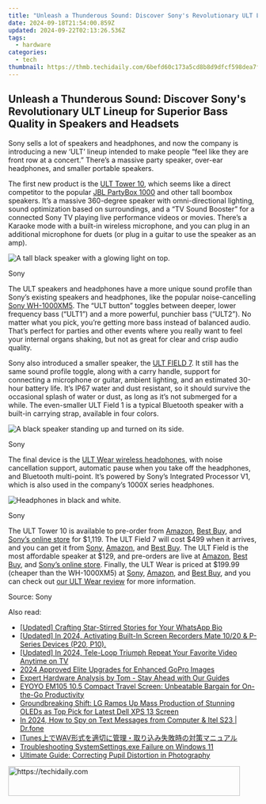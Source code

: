 ```yaml
---
title: "Unleash a Thunderous Sound: Discover Sony's Revolutionary ULT Lineup for Superior Bass Quality in Speakers and Headsets"
date: 2024-09-18T21:54:00.859Z
updated: 2024-09-22T02:13:26.536Z
tags:
  - hardware
categories:
  - tech
thumbnail: https://thmb.techidaily.com/6befd60c173a5cd8b8d9dfcf598dea7f7e1558ad2a50419820d4a5c540b52039.jpg
---
```


## Unleash a Thunderous Sound: Discover Sony's Revolutionary ULT Lineup for Superior Bass Quality in Speakers and Headsets

Sony sells a lot of speakers and headphones, and now the company is introducing a new ‘ULT’ lineup intended to make people “feel like they are front row at a concert.” There’s a massive party speaker, over-ear headphones, and smaller portable speakers.

 The first new product is the [ULT Tower 10](https://www.amazon.com/dp/B0CXL5SZVQ?tag=hotoge-20&ascsubtag=UUhtgUeUpU2002676&asc%5Frefurl=https%3A%2F%2Fwww.howtogeek.com%2Fsony-new-ult-speakers-headphones-pump-up-the-bass%2F&asc%5Fcampaign=Short-Term), which seems like a direct competitor to the popular [JBL PartyBox 1000](https://www.anrdoezrs.net/links/3607085/type/dlg/sid/UUhtgUeUpU2002676/https://www.jbl.com/partybox.html) and other tall boombox speakers. It’s a massive 360-degree speaker with omni-directional lighting, sound optimization based on surroundings, and a “TV Sound Booster” for a connected Sony TV playing live performance videos or movies. There’s a Karaoke mode with a built-in wireless microphone, and you can plug in an additional microphone for duets (or plug in a guitar to use the speaker as an amp).

![A tall black speaker with a glowing light on top.](https://static1.howtogeekimages.com/wordpress/wp-content/uploads/2024/04/3f12bd66-6f50-4be0-93db-c48f7ec7c585.jpg) 

Sony

 The ULT speakers and headphones have a more unique sound profile than Sony’s existing speakers and headphones, like the popular noise-cancelling [Sony WH-1000XM5](https://facebook-video-files.techidaily.com/updated-in-2024-quora-poster-sizing-instructions/). The “ULT button” toggles between deeper, lower frequency bass (“ULT1”) and a more powerful, punchier bass (“ULT2”). No matter what you pick, you’re getting more bass instead of balanced audio. That’s perfect for parties and other events where you really want to feel your internal organs shaking, but not as great for clear and crisp audio quality.

 Sony also introduced a smaller speaker, the [ULT FIELD 7](https://www.amazon.com/dp/B0CXL5P51Q?tag=hotoge-20&ascsubtag=UUhtgUeUpU2002676&asc%5Frefurl=https%3A%2F%2Fwww.howtogeek.com%2Fsony-new-ult-speakers-headphones-pump-up-the-bass%2F&asc%5Fcampaign=Short-Term). It still has the same sound profile toggle, along with a carry handle, support for connecting a microphone or guitar, ambient lighting, and an estimated 30-hour battery life. It’s IP67 water and dust resistant, so it should survive the occasional splash of water or dust, as long as it’s not submerged for a while. The even-smaller ULT Field 1 is a typical Bluetooth speaker with a built-in carrying strap, available in four colors.

![A black speaker standing up and turned on its side.](https://static1.howtogeekimages.com/wordpress/wp-content/uploads/2024/04/9898ff11-427a-4bb1-be91-0463c6699365.jpg) 

Sony

 The final device is the [ULT Wear wireless headphones](https://www.amazon.com/dp/B0CWVX1GNX?tag=hotoge-20&ascsubtag=UUhtgUeUpU2002676&asc%5Frefurl=https%3A%2F%2Fwww.howtogeek.com%2Fsony-new-ult-speakers-headphones-pump-up-the-bass%2F&asc%5Fcampaign=Short-Term), with noise cancellation support, automatic pause when you take off the headphones, and Bluetooth multi-point. It’s powered by Sony’s Integrated Processor V1, which is also used in the company’s 1000X series headphones.

![Headphones in black and white.](https://static1.howtogeekimages.com/wordpress/wp-content/uploads/2024/04/image.jpeg) 

Sony

 The ULT Tower 10 is available to pre-order from [Amazon](https://electronics.sony.com/audio/speakers/all-speakers/p/srsult1000), [Best Buy](https://shop-links.co/link/?exclusive=1&publisher_slug=itechdaily19598&url=https%3A%2F%2Fwww.bestbuy.com%2Fsite%2Fpromo%2Fsony-ult), and [Sony’s online store](https://electronics.sony.com/audio/speakers/all-speakers/p/srsult1000) for $1,119\. The ULT Field 7 will cost $499 when it arrives, and you can get it from [Sony](https://electronics.sony.com/audio/speakers/all-speakers/p/srsult70), [Amazon](https://www.amazon.com/dp/B0CXL5P51Q?tag=hotoge-20&ascsubtag=UUhtgUeUpU2002676&asc%5Frefurl=https%3A%2F%2Fwww.howtogeek.com%2Fsony-new-ult-speakers-headphones-pump-up-the-bass%2F&asc%5Fcampaign=Short-Term), and [Best Buy](https://shop-links.co/link/?exclusive=1&publisher_slug=itechdaily19598&url=https%3A%2F%2Fwww.bestbuy.com%2Fsite%2Fpromo%2Fsony-ult). The ULT Field is the most affordable speaker at $129, and pre-orders are live at [Amazon](https://www.amazon.com/dp/B0CXL4FQBK?tag=hotoge-20&ascsubtag=UUhtgUeUpU2002676&asc%5Frefurl=https%3A%2F%2Fwww.howtogeek.com%2Fsony-new-ult-speakers-headphones-pump-up-the-bass%2F&asc%5Fcampaign=Short-Term), [Best Buy](https://shop-links.co/link/?exclusive=1&publisher_slug=itechdaily19598&url=https%3A%2F%2Fwww.bestbuy.com%2Fsite%2Fpromo%2Fsony-ult), and [Sony’s online store](https://electronics.sony.com/audio/speakers/all-speakers/p/srsult10-b). Finally, the ULT Wear is priced at $199.99 (cheaper than the WH-1000XM5) at [Sony](https://electronics.sony.com/audio/headphones/headband/p/whult900n-b), [Amazon](https://www.amazon.com/dp/B0CWVX1GNX?tag=hotoge-20&ascsubtag=UUhtgUeUpU2002676&asc%5Frefurl=https%3A%2F%2Fwww.howtogeek.com%2Fsony-new-ult-speakers-headphones-pump-up-the-bass%2F&asc%5Fcampaign=Short-Term), and [Best Buy](https://shop-links.co/link/?exclusive=1&publisher_slug=itechdaily19598&url=https%3A%2F%2Fwww.bestbuy.com%2Fsite%2Fpromo%2Fsony-ult), and you can check out [our ULT Wear review](https://remote-screen-capture.techidaily.com/new-audiovisual-excellence-zooming-into-exceptional-podcast-recordings-for-2024/) for more information.

 Source: Sony

<ins class="adsbygoogle"
     style="display:block"
     data-ad-format="autorelaxed"
     data-ad-client="ca-pub-7571918770474297"
     data-ad-slot="1223367746"></ins>

<ins class="adsbygoogle"
     style="display:block"
     data-ad-client="ca-pub-7571918770474297"
     data-ad-slot="8358498916"
     data-ad-format="auto"
     data-full-width-responsive="true"></ins>

<span class="atpl-alsoreadstyle">Also read:</span>
<div><ul>
<li><a href="https://fox-cloud.techidaily.com/updated-crafting-star-stirred-stories-for-your-whatsapp-bio/"><u>[Updated] Crafting Star-Stirred Stories for Your WhatsApp Bio</u></a></li>
<li><a href="https://screen-mirroring-recording.techidaily.com/1716069903081-updated-in-2024-activating-built-in-screen-recorders-mate-1020-and-p-series-devices-p20-p10/"><u>[Updated] In 2024, Activating Built-In Screen Recorders Mate 10/20 & P-Series Devices (P20, P10).</u></a></li>
<li><a href="https://youtube-data.techidaily.com/ed-in-2024-tele-loop-triumph-repeat-your-favorite-video-anytime-on-tv/"><u>[Updated] In 2024, Tele-Loop Triumph Repeat Your Favorite Video Anytime on TV</u></a></li>
<li><a href="https://fox-helps.techidaily.com/2024-approved-elite-upgrades-for-enhanced-gopro-images/"><u>2024 Approved Elite Upgrades for Enhanced GoPro Images</u></a></li>
<li><a href="https://hardware-reviews.techidaily.com/expert-hardware-analysis-by-tom-stay-ahead-with-our-guides/"><u>Expert Hardware Analysis by Tom - Stay Ahead with Our Guides</u></a></li>
<li><a href="https://hardware-reviews.techidaily.com/eyoyo-em105-105-compact-travel-screen-unbeatable-bargain-for-on-the-go-productivity/"><u>EYOYO EM105 10.5 Compact Travel Screen: Unbeatable Bargain for On-the-Go Productivity</u></a></li>
<li><a href="https://hardware-reviews.techidaily.com/groundbreaking-shift-lg-ramps-up-mass-production-of-stunning-oleds-as-top-pick-for-latest-dell-xps-13-screen/"><u>Groundbreaking Shift: LG Ramps Up Mass Production of Stunning OLEDs as Top Pick for Latest Dell XPS 13 Screen</u></a></li>
<li><a href="https://android-location-track.techidaily.com/in-2024-how-to-spy-on-text-messages-from-computer-and-itel-s23-drfone-by-drfone-virtual-android/"><u>In 2024, How to Spy on Text Messages from Computer & Itel S23 | Dr.fone</u></a></li>
<li><a href="https://some-approaches.techidaily.com/ituneswav/"><u>ITunes上でWAV形式を適切に管理・取り込み失敗時の対策マニュアル</u></a></li>
<li><a href="https://windows11.techidaily.com/troubleshooting-systemsettingsexe-failure-on-windows-11/"><u>Troubleshooting SystemSettings.exe Failure on Windows 11</u></a></li>
<li><a href="https://techno-recovery.techidaily.com/ultimate-guide-correcting-pupil-distortion-in-photography/"><u>Ultimate Guide: Correcting Pupil Distortion in Photography</u></a></li>
</ul></div>

<!-- affiliate ads begin -->
<a href="https://25home.pxf.io/c/5597632/2148648/16836" target="_top" id="2148648">
  <img src="//a.impactradius-go.com/display-ad/16836-2148648" border="0" alt="https://techidaily.com" width="468" height="60"/>
</a>
<img height="0" width="0" src="https://25home.pxf.io/i/5597632/2148648/16836" style="position:absolute;visibility:hidden;" border="0" />
<!-- affiliate ads end -->

